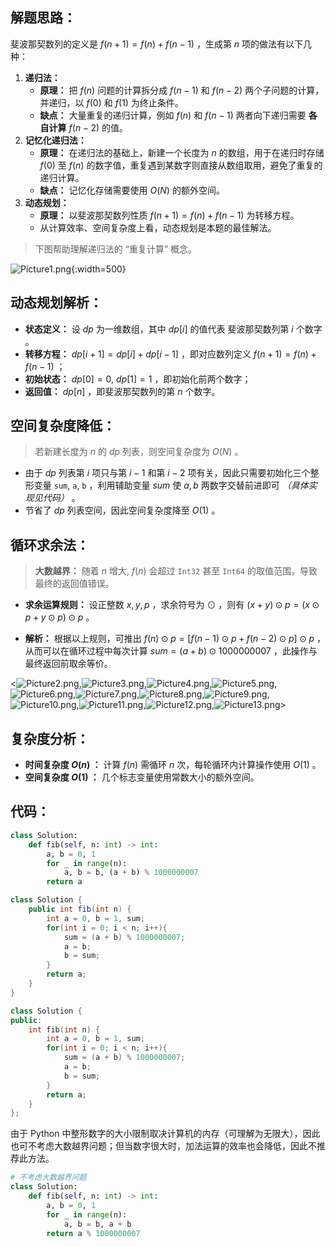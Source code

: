 ## 解题思路：

斐波那契数列的定义是 $f(n + 1) = f(n) + f(n - 1)$ ，生成第 $n$ 项的做法有以下几种：

1. **递归法：**
    - **原理：** 把 $f(n)$ 问题的计算拆分成 $f(n-1)$ 和 $f(n-2)$ 两个子问题的计算，并递归，以 $f(0)$ 和 $f(1)$ 为终止条件。
    - **缺点：** 大量重复的递归计算，例如 $f(n)$ 和 $f(n - 1)$ 两者向下递归需要 **各自计算** $f(n - 2)$ 的值。
2. **记忆化递归法：**
    - **原理：** 在递归法的基础上，新建一个长度为 $n$ 的数组，用于在递归时存储 $f(0)$ 至 $f(n)$ 的数字值，重复遇到某数字则直接从数组取用，避免了重复的递归计算。
    - **缺点：** 记忆化存储需要使用 $O(N)$ 的额外空间。
3. **动态规划：**
    - **原理：** 以斐波那契数列性质 $f(n + 1) = f(n) + f(n - 1)$ 为转移方程。
    - 从计算效率、空间复杂度上看，动态规划是本题的最佳解法。

> 下图帮助理解递归法的 “重复计算” 概念。

![Picture1.png](https://pic.leetcode-cn.com/1599882883-mtYecf-Picture1.png){:width=500}

## 动态规划解析：

- **状态定义：** 设 $dp$ 为一维数组，其中 $dp[i]$ 的值代表 斐波那契数列第 $i$ 个数字 。
- **转移方程：** $dp[i + 1] = dp[i] + dp[i - 1]$ ，即对应数列定义 $f(n + 1) = f(n) + f(n - 1)$ ；
- **初始状态：** $dp[0] = 0$, $dp[1] = 1$ ，即初始化前两个数字；
- **返回值：** $dp[n]$ ，即斐波那契数列的第 $n$ 个数字。

## 空间复杂度降低：

> 若新建长度为 $n$ 的 $dp$ 列表，则空间复杂度为 $O(N)$ 。

- 由于 $dp$ 列表第 $i$ 项只与第 $i-1$ 和第 $i-2$ 项有关，因此只需要初始化三个整形变量 `sum`, `a`, `b` ，利用辅助变量 $sum$ 使 $a, b$ 两数字交替前进即可 *（具体实现见代码）* 。
- 节省了 $dp$ 列表空间，因此空间复杂度降至 $O(1)$ 。

## 循环求余法：

> **大数越界：** 随着 $n$ 增大, $f(n)$ 会超过 `Int32` 甚至 `Int64` 的取值范围，导致最终的返回值错误。 

- **求余运算规则：** 设正整数 $x, y, p$ ，求余符号为 $\odot$ ，则有 $(x + y) \odot p = (x \odot p + y \odot p) \odot p$ 。

- **解析：** 根据以上规则，可推出 $f(n) \odot p = [f(n-1) \odot p + f(n-2) \odot p] \odot p$ ，从而可以在循环过程中每次计算 $sum = (a + b) \odot 1000000007$ ，此操作与最终返回前取余等价。

<![Picture2.png](https://pic.leetcode-cn.com/1599882883-jbnPaZ-Picture2.png),![Picture3.png](https://pic.leetcode-cn.com/1599882883-ZIXjom-Picture3.png),![Picture4.png](https://pic.leetcode-cn.com/1599882883-UHnEEL-Picture4.png),![Picture5.png](https://pic.leetcode-cn.com/1599882883-UHtjpA-Picture5.png),![Picture6.png](https://pic.leetcode-cn.com/1599882883-jXtHXx-Picture6.png),![Picture7.png](https://pic.leetcode-cn.com/1599882883-ppWbXc-Picture7.png),![Picture8.png](https://pic.leetcode-cn.com/1599882883-lyXbyd-Picture8.png),![Picture9.png](https://pic.leetcode-cn.com/1599882883-vhrJxv-Picture9.png),![Picture10.png](https://pic.leetcode-cn.com/1599882883-cIpqVP-Picture10.png),![Picture11.png](https://pic.leetcode-cn.com/1599882883-NmQlPg-Picture11.png),![Picture12.png](https://pic.leetcode-cn.com/1599882883-coycTs-Picture12.png),![Picture13.png](https://pic.leetcode-cn.com/1599882883-FZVjJi-Picture13.png)>

## 复杂度分析：

- **时间复杂度 $O(n)$ ：** 计算 $f(n)$ 需循环 $n$ 次，每轮循环内计算操作使用 $O(1)$ 。
- **空间复杂度 $O(1)$ ：** 几个标志变量使用常数大小的额外空间。

## 代码：

```Python []
class Solution:
    def fib(self, n: int) -> int:
        a, b = 0, 1
        for _ in range(n):
            a, b = b, (a + b) % 1000000007
        return a
```

```Java []
class Solution {
    public int fib(int n) {
        int a = 0, b = 1, sum;
        for(int i = 0; i < n; i++){
            sum = (a + b) % 1000000007;
            a = b;
            b = sum;
        }
        return a;
    }
}
```

```C++ []
class Solution {
public:
    int fib(int n) {
        int a = 0, b = 1, sum;
        for(int i = 0; i < n; i++){
            sum = (a + b) % 1000000007;
            a = b;
            b = sum;
        }
        return a;
    }
};
```

由于 Python 中整形数字的大小限制取决计算机的内存（可理解为无限大），因此也可不考虑大数越界问题；但当数字很大时，加法运算的效率也会降低，因此不推荐此方法。

```Python []
# 不考虑大数越界问题
class Solution:
    def fib(self, n: int) -> int:
        a, b = 0, 1
        for _ in range(n):
            a, b = b, a + b
        return a % 1000000007
```
